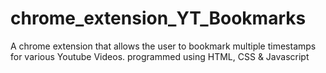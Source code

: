 # chrome_extension_YT_Bookmarks
A chrome extension that allows the user to bookmark multiple timestamps for various Youtube Videos. programmed using HTML, CSS &amp; Javascript
